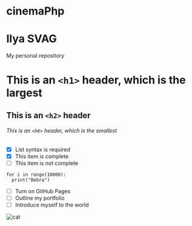 # cinemaPhp

# Ilya SVAG
My personal repository

# This is an `<h1>` header, which is the largest
## This is an `<h2>` header
###### This is an `<h6>` header, which is the smallest

- [x] List syntax is required
- [x] This item is complete
- [ ] This item is not complete

```
for i in range(10000):
  print("Bebra")
```
- [ ] Turn on GitHub Pages
- [ ] Outline my portfolio
- [ ] Introduce myself to the world

![cat](https://i.pinimg.com/564x/b1/49/25/b14925d1c8cb54285412fa63d99dcbb2.jpg)
